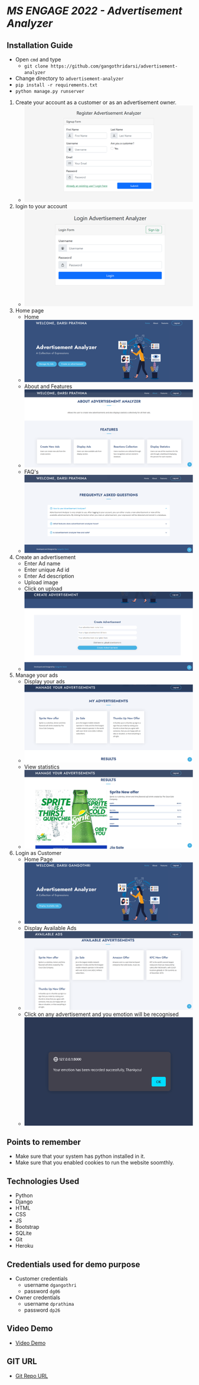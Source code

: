 # *MS ENGAGE 2022 - Advertisement Analyzer*

## Installation Guide

* Open `cmd` and type
  * `git clone https://github.com/gangothridarsi/advertisement-analyzer`
* Change directory to `advertisement-analyzer`
* `pip install -r requirements.txt`
* `python manage.py runserver`

1. Create your account as a customer or as an advertisement owner.
   * ![Register](screenshots/register.PNG)
2. login to your account
   * ![Login](screenshots/login.PNG)
3. Home page
   * Home
   * ![Home page](screenshots/home.PNG)
   * About and Features
   * ![About Section](screenshots/about.PNG)
   * FAQ's
   * ![FAQ's](screenshots/faq.PNG)
4. Create an advertisement
   * Enter Ad name
   * Enter unique Ad id
   * Enter Ad description
   * Upload image
   * Click on upload
   * ![Create Ad](screenshots/create.PNG)
5. Manage your ads
   * Display your ads
   * ![Display ads](screenshots/viewads.PNG)
   * View statistics
   * ![Statistics](screenshots/results.PNG)
6. Login as Customer
   * Home Page
   * ![home](screenshots/customer.PNG)
   * Display Available Ads
   * ![available ads](screenshots/availableads.PNG)
   * Click on any advertisement and you emotion will be recognised
   * ![Emotion](screenshots/emotion.PNG)

## Points to remember

* Make sure that your system has python installed in it.
* Make sure that you enabled cookies to run the website soomthly.

## Technologies Used

* Python
* Django
* HTML
* CSS
* JS
* Bootstrap
* SQLite
* Git
* Heroku

## Credentials used for demo purpose

* Customer credentials
  * username `dgangothri`
  * password `dg06`
* Owner credentials
  * username `dprathima`
  * password `dp26`

## Video Demo

* [Video Demo](https://drive.google.com/file/d/1BfK2MdMYoq2w2roZyU_MpR-Cc_gk-sFD/view?usp=sharing)

## GIT URL

* [Git Repo URL](https://github.com/gangothridarsi/advertisement-analyzer.git)
  